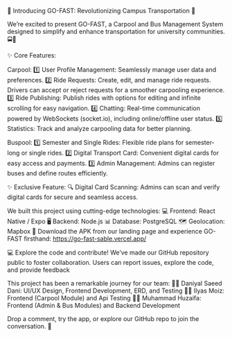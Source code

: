 🌟 Introducing GO-FAST: Revolutionizing Campus Transportation 🌟

We’re excited to present GO-FAST, a Carpool and Bus Management System designed to simplify and enhance transportation for university communities. 🚍🚗

✨ Core Features:

Carpool:
1️⃣ User Profile Management: Seamlessly manage user data and preferences.
2️⃣ Ride Requests: Create, edit, and manage ride requests. Drivers can accept or reject requests for a smoother carpooling experience.
3️⃣ Ride Publishing: Publish rides with options for editing and infinite scrolling for easy navigation.
4️⃣ Chatting: Real-time communication powered by WebSockets (socket.io), including online/offline user status.
5️⃣ Statistics: Track and analyze carpooling data for better planning.

Buspool:
1️⃣ Semester and Single Rides: Flexible ride plans for semester-long or single rides.
2️⃣ Digital Transport Card: Convenient digital cards for easy access and payments.
3️⃣ Admin Management: Admins can register buses and define routes efficiently.

✨ Exclusive Feature:
🔍 Digital Card Scanning: Admins can scan and verify digital cards for secure and seamless access.

We built this project using cutting-edge technologies:
💻 Frontend: React Native / Expo
🖥️ Backend: Node.js
📊 Database: PostgreSQL
🗺️ Geolocation: Mapbox
📲 Download the APK from our landing page and experience GO-FAST firsthand: https://go-fast-sable.vercel.app/

💻 Explore the code and contribute!
We’ve made our GitHub repository public to foster collaboration. Users can report issues, explore the code, and provide feedback

This project has been a remarkable journey for our team:
👨‍💻 Daniyal Saeed Dani: UI/UX Design, Frontend Development, ERD, and Testing
👨‍💻 Ilyas Moiz: Frontend (Carpool Module) and Api Testing
👨‍💻 Muhammad Huzaifa: Frontend (Admin & Bus Modules) and Backend Development

Drop a comment, try the app, or explore our GitHub repo to join the conversation. 🚀
